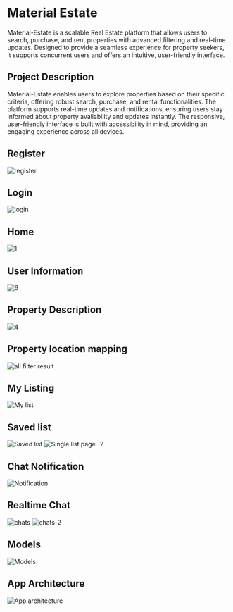 # **Material Estate**
Material-Estate is a scalable Real Estate platform that allows users to search, purchase, and rent properties with advanced filtering and real-time updates. Designed to provide a seamless experience for property seekers, it supports concurrent users and offers an intuitive, user-friendly interface.

## **Project Description**
Material-Estate enables users to explore properties based on their specific criteria, offering robust search, purchase, and rental functionalities. The platform supports real-time updates and notifications, ensuring users stay informed about property availability and updates instantly. The responsive, user-friendly interface is built with accessibility in mind, providing an engaging experience across all devices.

## **Register**
![register](https://github.com/user-attachments/assets/b3b159e3-2814-48d6-ad60-0a6fcfd676fe)
## **Login**
![login](https://github.com/user-attachments/assets/203cb76c-6044-4fc8-867c-a24272b50d4a)
## **Home**
![1](https://github.com/user-attachments/assets/c90100d4-64db-4726-8137-9f8132e75fb7)
## **User Information**
![6](https://github.com/user-attachments/assets/7d25ef6d-ce6d-4e42-a538-4589c24e3981)
## **Property Description**
![4](https://github.com/user-attachments/assets/5198684c-4d80-44cd-acf9-4b89a3b20c81)
## **Property location mapping**
![all filter result ](https://github.com/user-attachments/assets/4b78a2aa-6cc7-49db-b4a1-915e85daa4ce)
## **My Listing**
![My list](https://github.com/user-attachments/assets/f78bbae0-1ea6-48ed-8745-f2cc973df98f)
## **Saved list**
![Saved list](https://github.com/user-attachments/assets/de72be72-4188-4be7-9822-cea7575dcc52)
![Single list page -2](https://github.com/user-attachments/assets/0331f3ce-eb20-4563-b0e9-deeeef686e19)
## **Chat Notification**
![Notification](https://github.com/user-attachments/assets/ad7b3ded-8df7-4b09-8bcb-371007fc033d)
## **Realtime Chat**
![chats](https://github.com/user-attachments/assets/e8e28611-cdd7-46ee-8ef0-44e5e3beb033)
![chats-2](https://github.com/user-attachments/assets/06a276a8-199c-4e00-80f5-48980cf189b9)

## **Models**
![Models ](https://github.com/user-attachments/assets/1a67575c-7331-4a63-8dfa-7bc48af2d419)

## App **Architecture**
![App architecture](https://github.com/user-attachments/assets/095a28a0-61fe-4b21-987d-2ace61657bee)


